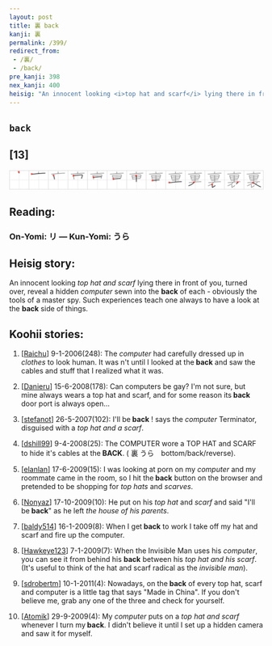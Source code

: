 ```yaml
---
layout: post
title: 裏 back
kanji: 裏
permalink: /399/
redirect_from:
 - /裏/
 - /back/
pre_kanji: 398
nex_kanji: 400
heisig: "An innocent looking <i>top hat and scarf</i> lying there in front of you, turned over, reveal a hidden <i>computer</i> sewn into the <b>back</b> of each - obviously the tools of a master spy. Such experiences teach one always to have a look at the <b>back</b> side of things."
---
```


## `back`

## [13]

<div class="stroke"><img src="../images/E8A38F.png" /></div>

## Reading:

### On-Yomi: リ &mdash; Kun-Yomi: うら

## Heisig story:

An innocent looking <i>top hat and scarf</i> lying there in front of you, turned over, reveal a hidden <i>computer</i> sewn into the <b>back</b> of each - obviously the tools of a master spy. Such experiences teach one always to have a look at the <b>back</b> side of things.

## Koohii stories:

1) [<a href="http://kanji.koohii.com/profile/Raichu">Raichu</a>] 9-1-2006(248): The <em>computer</em> had carefully dressed up in <em>clothes</em> to look human. It was n&#039;t until I looked at the<strong> back</strong> and saw the cables and stuff that I realized what it was.

2) [<a href="http://kanji.koohii.com/profile/Danieru">Danieru</a>] 15-6-2008(178): Can computers be gay? I&#039;m not sure, but mine always wears a top hat and scarf, and for some reason its<strong> back</strong> door port is always open...

3) [<a href="http://kanji.koohii.com/profile/stefanot">stefanot</a>] 26-5-2007(102): I&#039;ll be<strong> back</strong> ! says the <em>computer</em> Terminator, disguised with a <em>top hat and a scarf</em>.

4) [<a href="http://kanji.koohii.com/profile/dshill99">dshill99</a>] 9-4-2008(25): The COMPUTER wore a TOP HAT and SCARF to hide it&#039;s cables at the<strong> BACK</strong>. ( 裏 うら　bottom/back/reverse).

5) [<a href="http://kanji.koohii.com/profile/elanlan">elanlan</a>] 17-6-2009(15): I was looking at porn on my <em>computer</em> and my roommate came in the room, so I hit the<strong> back</strong> button on the browser and pretended to be shopping for <em>top hats</em> and <em>scarves</em>.

6) [<a href="http://kanji.koohii.com/profile/Nonyaz">Nonyaz</a>] 17-10-2009(10): He put on his <em>top hat</em> and <em>scarf</em> and said &quot;I&#039;ll be<strong> back</strong>&quot; as he left <em>the house of his parents</em>.

7) [<a href="http://kanji.koohii.com/profile/baldy514">baldy514</a>] 16-1-2009(8): When I get<strong> back</strong> to work I take off my hat and scarf and fire up the computer.

8) [<a href="http://kanji.koohii.com/profile/Hawkeye123">Hawkeye123</a>] 7-1-2009(7): When the Invisible Man uses his <em>computer</em>, you can see it from behind his <strong>back</strong> between his <em>top hat and his scarf</em>. (It&#039;s useful to think of the hat and scarf radical as the <em>invisible man</em>).

9) [<a href="http://kanji.koohii.com/profile/sdrobertm">sdrobertm</a>] 10-1-2011(4): Nowadays, on the<strong> back</strong> of every top hat, scarf and computer is a little tag that says &quot;Made in China&quot;. If you don&#039;t believe me, grab any one of the three and check for yourself.

10) [<a href="http://kanji.koohii.com/profile/Atomik">Atomik</a>] 29-9-2009(4): My <em>computer</em> puts on a <em>top hat and scarf</em> whenever I turn my<strong> back</strong>. I didn&#039;t believe it until I set up a hidden camera and saw it for myself.
